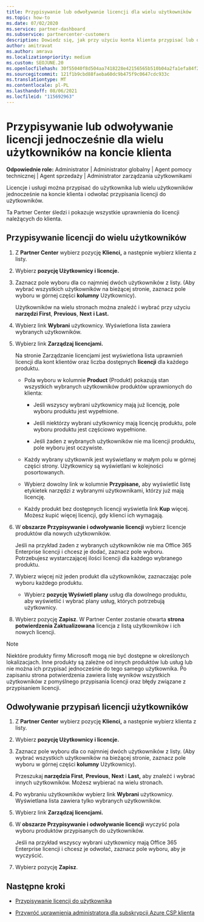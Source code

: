 ```yaml
---
title: Przypisywanie lub odwoływanie licencji dla wielu użytkowników
ms.topic: how-to
ms.date: 07/02/2020
ms.service: partner-dashboard
ms.subservice: partnercenter-customers
description: Dowiedz się, jak przy użyciu konta klienta przypisać lub odwołać licencje i usługi do jednego użytkownika lub wielu użytkowników jednocześnie.
author: amitravat
ms.author: amrava
ms.localizationpriority: medium
ms.custom: SEOJUNE.20
ms.openlocfilehash: 30f55040f8d504aa7418228e42156565b510b04a2fa1efa84f2e9b1ae7ac4db9
ms.sourcegitcommit: 121f1b9cbd88faeba60dc9b475f9c0647cdc933c
ms.translationtype: MT
ms.contentlocale: pl-PL
ms.lasthandoff: 08/06/2021
ms.locfileid: "115692963"
---
```

# <a name="assign-or-revoke-licenses-at-the-same-time-to-multiple-users-in-a-customer-account"></a>Przypisywanie lub odwoływanie licencji jednocześnie dla wielu użytkowników na koncie klienta

**Odpowiednie role:** Administrator | Administrator globalny | Agent pomocy technicznej | Agent sprzedaży | Administrator zarządzania użytkownikami

Licencje i usługi można przypisać do użytkownika lub wielu użytkowników jednocześnie na koncie klienta i odwołać przypisania licencji do użytkowników.

Ta Partner Center śledzi i pokazuje wszystkie uprawnienia do licencji należących do klienta.

## <a name="assign-licenses-to-multiple-users"></a>Przypisywanie licencji do wielu użytkowników

1. Z **Partner Center** wybierz pozycję **Klienci,** a następnie wybierz klienta z listy.

2. Wybierz **pozycję Użytkownicy i licencje.**

3. Zaznacz pole wyboru dla co najmniej dwóch użytkowników z listy. (Aby wybrać wszystkich użytkowników na bieżącej stronie, zaznacz pole wyboru w górnej części **kolumny** Użytkownicy).

    Użytkowników na wielu stronach można znaleźć i wybrać przy użyciu **narzędzi First**, **Previous**, **Next** **i Last.**

4. Wybierz link **Wybrani** użytkownicy. Wyświetlona lista zawiera wybranych użytkowników.

5. Wybierz link **Zarządzaj licencjami.**

    Na stronie Zarządzanie licencjami jest wyświetlona lista uprawnień licencji dla kont klientów oraz liczba dostępnych **licencji** dla każdego produktu.

    - Pola wyboru w kolumnie **Product** (Produkt) pokazują stan wszystkich wybranych użytkowników produktów uprawnionych do klienta:

       - Jeśli wszyscy wybrani użytkownicy mają już licencję, pole wyboru produktu jest wypełnione.

       - Jeśli niektórzy wybrani użytkownicy mają licencję produktu, pole wyboru produktu jest częściowo wypełnione.

       - Jeśli żaden z wybranych użytkowników nie ma licencji produktu, pole wyboru jest oczywiste.

    - Każdy wybrany użytkownik jest wyświetlany w małym polu w górnej części strony. Użytkownicy są wyświetlani w kolejności posortowanych.

    - Wybierz dowolny link w kolumnie **Przypisane,** aby wyświetlić listę etykietek narzędzi z wybranymi użytkownikami, którzy już mają licencję.

    - Każdy produkt bez dostępnych licencji wyświetla link **Kup** więcej. Możesz kupić więcej licencji, gdy klienci ich wymagają.

6. W **obszarze Przypisywanie i odwoływanie licencji** wybierz licencje produktów dla nowych użytkowników. 

   Jeśli na przykład żaden z wybranych użytkowników nie ma Office 365 Enterprise licencji i chcesz je dodać, zaznacz pole wyboru. Potrzebujesz wystarczającej ilości licencji dla każdego wybranego produktu.

7. Wybierz więcej niż jeden produkt dla użytkowników, zaznaczając pole wyboru każdego produktu.
    -   Wybierz **pozycję Wyświetl plany** usług dla dowolnego produktu, aby wyświetlić i wybrać plany usług, których potrzebują użytkownicy.

8. Wybierz pozycję **Zapisz**. W Partner Center zostanie otwarta **strona potwierdzenia Zaktualizowana** licencja z listą użytkowników i ich nowych licencji.

>[!NOTE]
>Niektóre produkty firmy Microsoft mogą nie być dostępne w określonych lokalizacjach. Inne produkty są zależne od innych produktów lub usług lub nie można ich przypisać jednocześnie do tego samego użytkownika. Po zapisaniu strona potwierdzenia zawiera listę wyników wszystkich użytkowników z pomyślnego przypisania licencji oraz błędy związane z przypisaniem licencji.

## <a name="revoke-users-license-assignments"></a>Odwoływanie przypisań licencji użytkowników

1. Z **Partner Center** wybierz pozycję **Klienci,** a następnie wybierz klienta z listy.

2. Wybierz **pozycję Użytkownicy i licencje.**

3. Zaznacz pole wyboru dla co najmniej dwóch użytkowników z listy. (Aby wybrać wszystkich użytkowników na bieżącej stronie, zaznacz pole wyboru w górnej części **kolumny** Użytkownicy).

    Przeszukaj **narzędzia First**, **Previous**, **Next** i **Last,** aby znaleźć i wybrać innych użytkowników. Możesz wybierać na wielu stronach.

4. Po wybraniu użytkowników wybierz link **Wybrani** użytkownicy. Wyświetlana lista zawiera tylko wybranych użytkowników.

5. Wybierz link **Zarządzaj licencjami.**

6. W **obszarze Przypisywanie i odwoływanie licencji** wyczyść pola wyboru produktów przypisanych do użytkowników.

   Jeśli na przykład wszyscy wybrani użytkownicy mają Office 365 Enterprise licencji i chcesz je odwołać, zaznacz pole wyboru, aby je wyczyścić.

7. Wybierz pozycję **Zapisz**.

## <a name="next-steps"></a>Następne kroki

- [Przypisywanie licencji do użytkownika](assign-licenses-to-users.md)

- [Przywróć uprawnienia administratora dla subskrypcji Azure CSP klienta](revoke-reinstate-csp.md)